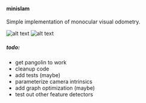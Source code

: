 #### minislam

Simple implementation of monocular visual odometry.

![alt text](https://github.com/markoelez/minislam/blob/master/features.png?raw=true)
![alt text](https://github.com/markoelez/minislam/blob/master/map.png?raw=true)

##### todo:
- get pangolin to work
- cleanup code
- add tests (maybe)
- parameterize camera intrinsics
- add graph optimization (maybe)
- test out other feature detectors
